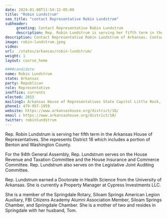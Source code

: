 ```yaml
---
date: 2024-01-08T11:54:12-05:00
title: "Robin Lundstrum"
seo_title: "contact Representative Robin Lundstrum"
subheader:
     greeting: Contact Representative Robin Lundstrum
     description: Rep. Robin Lundstrum is serving her fifth term in the Arkansas House of Representatives. She represents District 18 which includes a portion of Benton and Washington County. For the 94th General Assembly, Rep. Lundstrum serves on the House Revenue and Taxation Committee and the House Insurance and Commerce Committee.
description: Contact Representative Robin Lundstrum of Arkansas. Contact information for Robin Lundstrum includes email address, phone number, and mailing address.
image: robin-lundstrum.jpeg
video:
url:  /states/arkansas/robin-lundstrum/
weight: 1
layout: course_home

####candidate
name: Robin Lundstrum
state: Arkansas
party: Republican
role: Representative
inoffice: currents
elected: 2015
mailing1: Arkansas House of Representatives State Capitol Little Rock, AR 72201
phone1: 479-957-1959
website: https://www.arkansashouse.org/district/18/
email : https://www.arkansashouse.org/district/18/
twitter: robinlundstrum
---
```


Rep. Robin Lundstrum is serving her fifth term in the Arkansas House of Representatives. She represents District 18 which includes a portion of Benton and Washington County.

For the 94th General Assembly, Rep. Lundstrum serves on the House Revenue and Taxation Committee and the House Insurance and Commerce Committee. Rep. Lundstrum also serves on the Legislative Joint Auditing Committee.

Rep. Lundstrum earned a Doctorate in Health Science from the University of Arkansas. She is currently a Property Manager at Cypress Investments LLC.  

She is a member of the Springdale Rotary, Siloam Springs American Legion Auxiliary, FBI Citizens Academy Alumni Association Member, Siloam Springs Chamber, and Springdale Chamber.  She is a mother of two and resides in Springdale with her husband, Tom.
